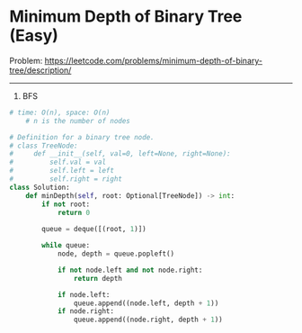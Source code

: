 Minimum Depth of Binary Tree (Easy)
===

Problem: https://leetcode.com/problems/minimum-depth-of-binary-tree/description/

---

1. BFS
```python
# time: O(n), space: O(n)
    # n is the number of nodes

# Definition for a binary tree node.
# class TreeNode:
#     def __init__(self, val=0, left=None, right=None):
#         self.val = val
#         self.left = left
#         self.right = right
class Solution:
    def minDepth(self, root: Optional[TreeNode]) -> int:
        if not root:
            return 0
        
        queue = deque([(root, 1)])

        while queue:
            node, depth = queue.popleft()

            if not node.left and not node.right:
                return depth

            if node.left:
                queue.append((node.left, depth + 1))
            if node.right: 
                queue.append((node.right, depth + 1))
```
